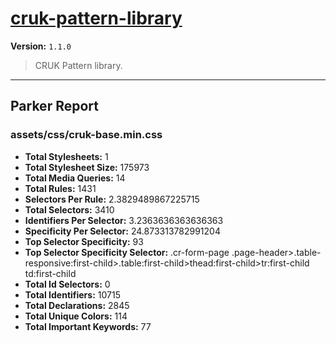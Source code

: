# [cruk-pattern-library]( https://github.com/CRUKorg/cruk-pattern-library )

**Version:** `1.1.0`

> CRUK Pattern library.

* * *

## Parker Report

### assets/css/cruk-base.min.css

- **Total Stylesheets:** 1
- **Total Stylesheet Size:** 175973
- **Total Media Queries:** 14
- **Total Rules:** 1431
- **Selectors Per Rule:** 2.3829489867225715
- **Total Selectors:** 3410
- **Identifiers Per Selector:** 3.2363636363636363
- **Specificity Per Selector:** 24.873313782991204
- **Top Selector Specificity:** 93
- **Top Selector Specificity Selector:** .cr-form-page .page-header>.table-responsive:first-child>.table:first-child>thead:first-child>tr:first-child td:first-child
- **Total Id Selectors:** 0
- **Total Identifiers:** 10715
- **Total Declarations:** 2845
- **Total Unique Colors:** 114
- **Total Important Keywords:** 77
